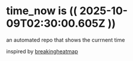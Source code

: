 # time_now is (( 2025-10-09T02:30:00.605Z ))

an automated repo that shows the currnent time

inspired by [breakingheatmap](https://github.com/breakingheatmap/breakingheatmap)